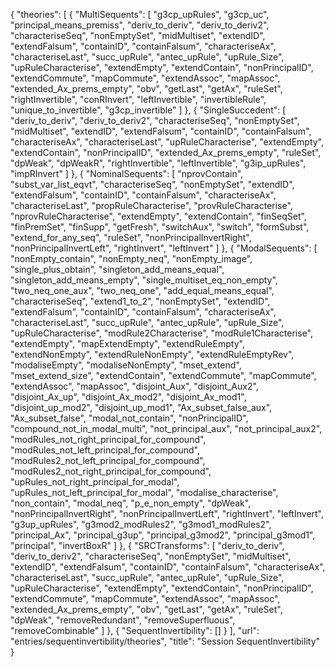 {
    "theories": [
        {
            "MultiSequents": [
                "g3cp_upRules",
                "g3cp_uc",
                "principal_means_premiss",
                "deriv_to_deriv",
                "deriv_to_deriv2",
                "characteriseSeq",
                "nonEmptySet",
                "midMultiset",
                "extendID",
                "extendFalsum",
                "containID",
                "containFalsum",
                "characteriseAx",
                "characteriseLast",
                "succ_upRule",
                "antec_upRule",
                "upRule_Size",
                "upRuleCharacterise",
                "extendEmpty",
                "extendContain",
                "nonPrincipalID",
                "extendCommute",
                "mapCommute",
                "extendAssoc",
                "mapAssoc",
                "extended_Ax_prems_empty",
                "obv",
                "getLast",
                "getAx",
                "ruleSet",
                "rightInvertible",
                "conRInvert",
                "leftInvertible",
                "invertibleRule",
                "unique_to_invertible",
                "g3cp_invertible"
            ]
        },
        {
            "SingleSuccedent": [
                "deriv_to_deriv",
                "deriv_to_deriv2",
                "characteriseSeq",
                "nonEmptySet",
                "midMultiset",
                "extendID",
                "extendFalsum",
                "containID",
                "containFalsum",
                "characteriseAx",
                "characteriseLast",
                "upRuleCharacterise",
                "extendEmpty",
                "extendContain",
                "nonPrincipalID",
                "extended_Ax_prems_empty",
                "ruleSet",
                "dpWeak",
                "dpWeakR",
                "rightInvertible",
                "leftInvertible",
                "g3ip_upRules",
                "impRInvert"
            ]
        },
        {
            "NominalSequents": [
                "nprovContain",
                "subst_var_list_eqvt",
                "characteriseSeq",
                "nonEmptySet",
                "extendID",
                "extendFalsum",
                "containID",
                "containFalsum",
                "characteriseAx",
                "characteriseLast",
                "propRuleCharacterise",
                "provRuleCharacterise",
                "nprovRuleCharacterise",
                "extendEmpty",
                "extendContain",
                "finSeqSet",
                "finPremSet",
                "finSupp",
                "getFresh",
                "switchAux",
                "switch",
                "formSubst",
                "extend_for_any_seq",
                "ruleSet",
                "nonPrincipalInvertRight",
                "nonPrincipalInvertLeft",
                "rightInvert",
                "leftInvert"
            ]
        },
        {
            "ModalSequents": [
                "nonEmpty_contain",
                "nonEmpty_neq",
                "nonEmpty_image",
                "single_plus_obtain",
                "singleton_add_means_equal",
                "singleton_add_means_empty",
                "single_multiset_eq_non_empty",
                "two_neq_one_aux",
                "two_neq_one",
                "add_equal_means_equal",
                "characteriseSeq",
                "extend1_to_2",
                "nonEmptySet",
                "extendID",
                "extendFalsum",
                "containID",
                "containFalsum",
                "characteriseAx",
                "characteriseLast",
                "succ_upRule",
                "antec_upRule",
                "upRule_Size",
                "upRuleCharacterise",
                "modRule2Characterise",
                "modRule1Characterise",
                "extendEmpty",
                "mapExtendEmpty",
                "extendRuleEmpty",
                "extendNonEmpty",
                "extendRuleNonEmpty",
                "extendRuleEmptyRev",
                "modaliseEmpty",
                "modaliseNonEmpty",
                "mset_extend",
                "mset_extend_size",
                "extendContain",
                "extendCommute",
                "mapCommute",
                "extendAssoc",
                "mapAssoc",
                "disjoint_Aux",
                "disjoint_Aux2",
                "disjoint_Ax_up",
                "disjoint_Ax_mod2",
                "disjoint_Ax_mod1",
                "disjoint_up_mod2",
                "disjoint_up_mod1",
                "Ax_subset_false_aux",
                "Ax_subset_false",
                "modal_not_contain",
                "nonPrincipalID",
                "compound_not_in_modal_multi",
                "not_principal_aux",
                "not_principal_aux2",
                "modRules_not_right_principal_for_compound",
                "modRules_not_left_principal_for_compound",
                "modRules2_not_left_principal_for_compound",
                "modRules2_not_right_principal_for_compound",
                "upRules_not_right_principal_for_modal",
                "upRules_not_left_principal_for_modal",
                "modalise_characterise",
                "non_contain",
                "modal_neq",
                "p_e_non_empty",
                "dpWeak",
                "nonPrincipalInvertRight",
                "nonPrincipalInvertLeft",
                "rightInvert",
                "leftInvert",
                "g3up_upRules",
                "g3mod2_modRules2",
                "g3mod1_modRules2",
                "principal_Ax",
                "principal_g3up",
                "principal_g3mod2",
                "principal_g3mod1",
                "principal",
                "invertBoxR"
            ]
        },
        {
            "SRCTransforms": [
                "deriv_to_deriv",
                "deriv_to_deriv2",
                "characteriseSeq",
                "nonEmptySet",
                "midMultiset",
                "extendID",
                "extendFalsum",
                "containID",
                "containFalsum",
                "characteriseAx",
                "characteriseLast",
                "succ_upRule",
                "antec_upRule",
                "upRule_Size",
                "upRuleCharacterise",
                "extendEmpty",
                "extendContain",
                "nonPrincipalID",
                "extendCommute",
                "mapCommute",
                "extendAssoc",
                "mapAssoc",
                "extended_Ax_prems_empty",
                "obv",
                "getLast",
                "getAx",
                "ruleSet",
                "dpWeak",
                "removeRedundant",
                "removeSuperfluous",
                "removeCombinable"
            ]
        },
        {
            "SequentInvertibility": []
        }
    ],
    "url": "entries/sequentinvertibility/theories",
    "title": "Session SequentInvertibility"
}